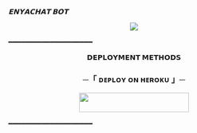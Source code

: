    _____𝗘𝗡𝗬𝗔𝗖𝗛𝗔𝗧 𝗕𝗢𝗧_____
<p align="center">
  <img src="https://graph.org/file/82042038f5a55b2e1f7dc.jpg">
</p>
  ━━━━━━━━━━━━━━━━━━━━
   
<p align="center">
<b>𝗗𝗘𝗣𝗟𝗢𝗬𝗠𝗘𝗡𝗧 𝗠𝗘𝗧𝗛𝗢𝗗𝗦</b>
</p>

<h3 align="center">
    ─「 ᴅᴇᴩʟᴏʏ ᴏɴ ʜᴇʀᴏᴋᴜ 」─
</h3>

<p align="center"><a href="https://dashboard.heroku.com/new?template=https://github.com/CuteBacchaXD/ENYACHATBOT"> <img src="https://img.shields.io/badge/Deploy%20On%20Heroku-green?style=for-the-badge&logo=heroku" width="220" height="38.45"/></a></p>

  ━━━━━━━━━━━━━━━━━━━━
